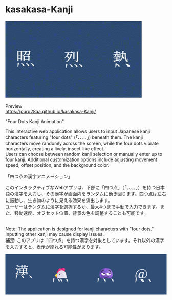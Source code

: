 # kasakasa-Kanji

!["prev-gif"](prev.gif)

Preview<br>
https://puru28aa.github.io/kasakasa-Kanji/

"Four Dots Kanji Animation".

This interactive web application allows users to input Japanese kanji characters featuring "four dots" (「、、、、」) beneath them. The kanji characters move randomly across the screen, while the four dots vibrate horizontally, creating a lively, insect-like effect.<br>
Users can choose between random kanji selection or manually enter up to four kanji. Additional customization options include adjusting movement speed, offset position, and the background color.<br><br>
「四つ点の漢字アニメーション」

このインタラクティブなWebアプリは、下部に「四つ点」（「、、、、」）を持つ日本語の漢字を入力し、その漢字が画面内をランダムに動き回ります。四つ点は左右に振動し、生き物のように見える効果を演出します。<br>
ユーザーはランダムに漢字を選択するか、最大4つまで手動で入力できます。また、移動速度、オフセット位置、背景の色を調整することも可能です。<br><br>

Note: The application is designed for kanji characters with "four dots." Inputting other kanji may cause display issues.<br>
補足: このアプリは「四つ点」を持つ漢字を対象としています。それ以外の漢字を入力すると、表示が崩れる可能性があります。

!["excep-gif"](exception.png)
